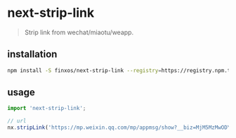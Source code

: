 # next-strip-link
> Strip link from wechat/miaotu/weapp.

## installation
```bash
npm install -S finxos/next-strip-link --registry=https://registry.npm.taobao.org
```

## usage
```js
import 'next-strip-link';

// url
nx.stripLink('https://mp.weixin.qq.com/mp/appmsg/show?__biz=MjM5MzMwODY4NA==&appmsgid=10000043&itemidx=1&sign=9adf0474abe6c7fb20abd2c847bc7133#rd')
```
